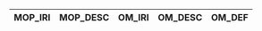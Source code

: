 | MOP_IRI   | MOP_DESC   | OM_IRI   | OM_DESC   | OM_DEF   |
|-----------|------------|----------|-----------|----------|